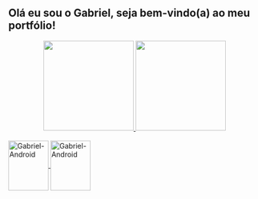 ## Olá eu sou o Gabriel, seja bem-vindo(a) ao meu portfólio!
<div align="center">
  <a href="https://github.com/Gabriel-LSantos">
  <img height="180em" src="https://github-readme-stats.vercel.app/api?username=Gabriel-LSantos&show_icons=true&theme=dracula&include_all_commits=true&count_private=true"/>
  <img height="180em" src="https://github-readme-stats.vercel.app/api/top-langs/?username=Gabriel-LSantos&layout=compact&langs_count=7&theme=dark"/>
</div>

  
<div style="display: inline_block"><br>
  <img align="center" alt="Gabriel-Android" height="100" width="80" src="https://cdn.jsdelivr.net/gh/devicons/devicon/icons/android/android-original-wordmark.svg">
 <img align="center" alt="Gabriel-Android" height="100" width="80" src="https://cdn.jsdelivr.net/gh/devicons/devicon/icons/kotlin/kotlin-original-wordmark.svg">



 </div>

  
